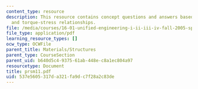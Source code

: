 ```yaml
---
content_type: resource
description: This resource contains concept questions and answers based on torque-twist
  and torque-stress relationships.
file: /media/courses/16-01-unified-engineering-i-ii-iii-iv-fall-2005-spring-2006/537e5605317da321fa9dc7f28a2c83de_prsm11.pdf
file_type: application/pdf
learning_resource_types: []
ocw_type: OCWFile
parent_title: Materials/Structures
parent_type: CourseSection
parent_uid: b640d5c4-9375-61ab-448e-c8a1ec804a97
resourcetype: Document
title: prsm11.pdf
uid: 537e5605-317d-a321-fa9d-c7f28a2c83de
---
```


